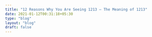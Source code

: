 ```yaml
---
title: "12 Reasons Why You Are Seeing 1213 – The Meaning of 1213"
date: 2021-01-12T00:31:18+05:30
type: "blog"
layout: "blog"
draft: false
---
```


